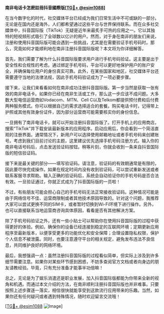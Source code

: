 **南非电话卡怎麽註冊抖音國際版[[TG💪+ @esim1088](https://t.me/s/esim1088)]**

在当今数字化的时代，社交媒体平台已经成为我们日常生活中不可或缺的一部分。无论是在国内还是海外，人们都希望通过这些平台与世界保持联系。而在众多社交媒体中，抖音国际版（TikTok）无疑是近年来最炙手可热的应用之一。它以其独特的短视频形式吸引了全球数以亿计的用户。然而，对于身在南非的朋友们来说，注册和使用抖音国际版可能会遇到一些挑战，尤其是在需要验证手机号码时。那么，究竟如何才能顺利地在南非注册抖音国际版呢？本文将为你详细解答。

首先，我们需要了解为什么抖音国际版要求用户进行手机号码验证。这主要是出于安全性和合规性的考虑。通过绑定手机号码，平台可以更好地保护用户的账户安全，并确保每位用户的身份真实可靠。此外，在某些国家和地区，社交媒体平台还需要遵守当地的法律法规，因此手机号码验证成为了一项必要步骤。

接下来，让我们来看看如何在南非成功注册抖音国际版。第一步当然是获取一张有效的南非电话卡。如果你已经在南非生活或工作，那么这一步应该不成问题。大多数大型电信运营商如Vodacom、MTN、Cell C以及Telkom都提供预付费和后付费两种服务模式。你可以根据自己的需求选择适合的套餐。购买电话卡时，记得带上护照或其他有效身份证件，因为部分运营商可能需要核实你的身份信息。

一旦拥有了南非电话卡，就可以开始注册抖音国际版了。打开手机上的应用商店，搜索“TikTok”并下载安装最新版本的应用程序。启动应用后，你会看到一个简洁直观的注册界面。通常情况下，新用户可以选择使用邮箱地址或者手机号码来创建账号。考虑到我们目前讨论的主题，这里建议优先选择手机号码注册方式。输入你的南非电话号码后，点击发送验证码按钮。稍等片刻，你就会收到一条来自抖音国际版的短信验证码。

接下来是最关键的部分——填写验证码。请注意，验证码的有效期通常是有限的，因此要尽快完成操作。如果在规定时间内没有收到验证码，可以尝试重新发送或者联系客服寻求帮助。输入正确的验证码后，系统会自动验证你的手机号码是否合法有效。一旦验证通过，你就正式成为了抖音国际版的一员啦！

不过，有些朋友可能会担心自己的手机号码无法正常接收验证码。这种情况可能是由于网络信号不佳、运营商限制或者其他技术原因导致的。针对这个问题，我推荐大家可以尝试更换不同的SIM卡，或者暂时切换到Wi-Fi环境下进行操作。另外，也可以直接联系当地运营商咨询具体原因，看看是否有其他解决方案。

除了手机号码验证之外，还有一些小贴士可以帮助你在使用抖音国际版的过程中获得更好的体验。例如，确保你的设备已经连接到稳定的互联网环境；定期更新应用程序至最新版本，以便享受更多的功能优化和安全保障；合理设置隐私权限，保护个人信息不被泄露。同时，也要注意遵守平台的相关规定，避免发布违法不良信息，共同维护良好的网络环境。

最后，我想强调一点：虽然注册抖音国际版的过程看似简单，但实际上涉及到许多细节需要注意。如果你对某些环节感到困惑，不妨多查阅官方文档或者向身边的朋友请教经验。毕竟，只有充分准备才能事半功倍嘛！

总之，无论是为了娱乐消遣还是职业发展，加入抖音国际版都能为你带来全新的视角和机遇。而通过本文介绍的方法，在南非顺利注册抖音国际版也并非难事。只要按照上述步骤逐一落实，相信很快就能享受到这款流行应用带来的乐趣。当然，如果你还有任何疑问或者遇到特殊情况，随时欢迎留言交流哦！

[[TG💪+ @esim1088](https://t.me/s/esim1088) ![Image](https://i.postimg.cc/4NQfJmqS/Snipaste-2025-05-13-00-14-12.png)]